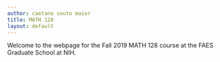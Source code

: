 ```yaml
---
author: caetano souto maior
title: MATH 128
layout: default
---
```


Welcome to the webpage for the Fall 2019 MATH 128 course at the FAES Graduate School at NIH.
